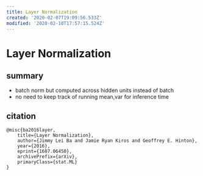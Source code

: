 ```yaml
---
title: Layer Normalization
created: '2020-02-07T19:09:56.533Z'
modified: '2020-02-10T17:57:15.524Z'
---
```


# Layer Normalization

## summary

- batch norm but computed across hidden units instead of batch
- no need to keep track of running mean,var for inference time

## citation

```
@misc{ba2016layer,
    title={Layer Normalization},
    author={Jimmy Lei Ba and Jamie Ryan Kiros and Geoffrey E. Hinton},
    year={2016},
    eprint={1607.06450},
    archivePrefix={arXiv},
    primaryClass={stat.ML}
}
```
